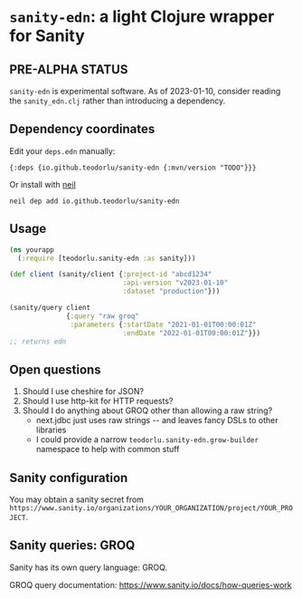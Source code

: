 # `sanity-edn`: a light Clojure wrapper for Sanity

## PRE-ALPHA STATUS

`sanity-edn` is experimental software.
As of 2023-01-10, consider reading the `sanity_edn.clj` rather than introducing a dependency.

## Dependency coordinates

Edit your `deps.edn` manually:

    {:deps {io.github.teodorlu/sanity-edn {:mvn/version "TODO"}}}

Or install with [neil](https://github.com/babashka/neil)

    neil dep add io.github.teodorlu/sanity-edn

## Usage

``` clojure
(ns yourapp
  (:require [teodorlu.sanity-edn :as sanity]))

(def client (sanity/client {:project-id "abcd1234"
                            :api-version "v2023-01-10"
                            :dataset "production"}))

(sanity/query client
              {:query "raw groq"
               :parameters {:startDate "2021-01-01T00:00:01Z"
                            :endDate "2022-01-01T00:00:01Z"}})
;; returns edn
```

## Open questions

1. Should I use cheshire for JSON?
2. Should I use http-kit for HTTP requests?
3. Should I do anything about GROQ other than allowing a raw string?
    - next.jdbc just uses raw strings -- and leaves fancy DSLs to other libraries
    - I could provide a narrow `teodorlu.sanity-edn.grow-builder` namespace to help with common stuff

## Sanity configuration

You may obtain a sanity secret from `https://www.sanity.io/organizations/YOUR_ORGANIZATION/project/YOUR_PROJECT`.

## Sanity queries: GROQ

Sanity has its own query language: GROQ.

GROQ query documentation: https://www.sanity.io/docs/how-queries-work

